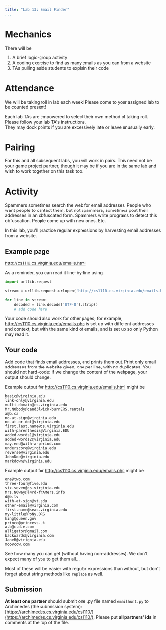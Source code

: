 ```yaml
---
title: "Lab 13: Email Finder"
...
```




# Mechanics

There will be 

1.  A brief logic-group activity
1.  A coding exercise to find as many emails as you can from a website
1.  TAs pulling aside students to explain their code

# Attendance

We will be taking roll in lab each week! Please come to your assigned lab to be counted present!

Each lab TAs are empowered to select their own method of taking roll.
Please follow your lab TA's instructions.  
They may dock points if you  are excessively late or leave unusually early.

# Pairing

For this and all subsequent labs, you will work in pairs.
This need not be your game project partner, though it may be if you are in the same lab and wish to work together on this task too.

# Activity

Spammers sometimes search the web for email addresses.
People who want people to cantact them, but not spammers, sometimes post their addresses in an obfuscated form.
Spammers write programs to detect this obfuscation.
People come up with new ones.
Etc.

In this lab, you'll practice regular expressions by harvesting email addresses from a website.

## Example page

<http://cs1110.cs.virginia.edu/emails.html>

As a reminder, you can read it line-by-line using 

````python
import urllib.request

stream = urllib.request.urlopen('http://cs1110.cs.virginia.edu/emails.html')

for line in stream:
    decoded = line.decode('UTF-8').strip()
    # add code here
````

Your code should also work for other pages; for example, <http://cs1110.cs.virginia.edu/emails.php> is set up with different addresses and context, but with the same kind of emails, and is set up so only Python may read it.

## Your code

Add code that finds email addresses, and prints them out.
Print only email addresses from the website given, one per line, with no duplicates.
You should not hard-code: if we change the content of the webpage, your output should change.

Example output for <http://cs1110.cs.virginia.edu/emails.html> might be

````
basic@virginia.edu
link-only@virginia.edu
multi-domain@cs.virginia.edu
Mr.N0body@cand3lwick-burnERS.rentals
a@b.ca
no-at-sign@virginia.edu
no-at-or-dot@virginia.edu
first.last.name@cs.virginia.edu
with-parenthesis@Virginia.EDU
added-words1@virginia.edu
added-words2@virginia.edu
may.end@with-a-period.com
underscore@virginia.edu
reverse@virginia.edu
JohnDoe@virginia.edu
markdown@virginia.edu
````


Example output for <http://cs1110.cs.virginia.edu/emails.php> might be

````
one@two.com
three-four@five.edu
six-seven@cs.virginia.edu
Mrs.N0way@l4rd-frAMers.info
d@e.tv
with-at-sign@vt.edu
other-email@virginia.com
first.name@seas.virginia.edu
my-little@PoNy.ORG
king@queen.gov
prince@princess.uk
a.b@c.d.e.com
alligator@gmail.com
backwards@virginia.com
JaneR@virignia.edu
moo@cow.com
````

See how many you can get (without having non-addresses).
We don't expect many of you to get them all...

Most of these will be easier with regular expressions than without, but don't forget about string methods like `replace` as well.


## Submission

**At least one partner** should submit one .py file named `emailhunt.py` to Archimedes (the submission system):
[https://archimedes.cs.virginia.edu/cs1110/](https://archimedes.cs.virginia.edu/cs1110/).
Please put **all partners' ids** in comments at the top of the file.
